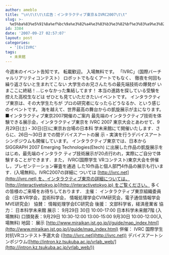 ```yaml
---
author: ameblo
title: "\n\t\t\t\t広告：インタラクティブ東京＆IVRC2007\t\t"
slug: >-
  %e5%ba%83%e5%91%8a%ef%bc%9a%e3%82%a4%e3%83%b3%e3%82%bf%e3%83%a9%e3%82%af%e3%83%86%e3%82%a3%e3%83%96%e6%9d%b1%e4%ba%ac%ef%bc%86ivrc2007
id: 3384
date: '2007-09-27 02:57:07'
layout: post
categories:
  - '[Ev]IVRC'
tags:
  - 未来館
---
```


今週末のイベント告知です。 転載歓迎。 入場無料です。 「IVRC」（国際バーチャルリアリティコンテスト） ロボットでもなくアートでもなく、 徹夜を何回も繰り返さないと生まれてこない 大学生のお兄さんたちの最先端技術の爆発が いまここに終結！…じゃなかった集結してます！ 本当の進路を探している受験を控えた高校生などは ぜひとも見ていただきたいイベントです。 インタラクティブ東京は、その大学生たちが プロの研究者になったらどうなるか、という感じのイベントです。 海を越えて、世界最高の舞台からの凱旋展示が主になります。 ■インタラクティブ東京2007開催のご案内 最先端のインタラクティブ技術を体験できる展示会，インタラクティブ東京を IVRC 2007 東京大会とあわせて、9月29日(土)・30日(日)に東京お台場の日本科 学未来館にて開催いたします．さらに、26日～30日までの間デバイスアートの展 示・実演を行うデバイスアートシンポジウムも開催しています。 インタラクティブ東京では、日本からSIGGRAPH 2007 Emerging Technologies(Etech) に出展した作品の凱旋展示をはじめ，最先端のインタラク ティブ技術展示が20点行われ，実際にご自分で体験することができます．また， IVRC(国際学生 VRコンテスト)東京大会を併催し，プレゼンテーション審査を通過 した10作品と個人部門4作品の展示も行います．(入場無料)。IVRC2007の詳細に ついては [http://ivrc.net](http://ivrc.net) を、インタラクティブ東京の詳細については、 [http://interactivetokyo.jp](http://interactivetokyo.jp) をご覧ください。 多くの皆様のご来場をお待ちしております． 主催： インタラクティブ東京組織委員会（日本VR学会，芸術科学会， 情報処理学会CVIM研究会，電子通信情報学会MVE研究会） 協賛： 情報処理学会EC研究会 後援： 文部科学省，経済産業省 協力： 日本科学未来館 展示： 9月29日 30日 10:00-17:00 日本科学未来館7階 (入場無料) 口頭発表：9月29日 10:30-12:00 13:00-15:00 9月30日 10:00-12:00(入場無料) 地図： 展示 [http://www.miraikan.jst.go.jp/j/guide/map_index.html](http://www.miraikan.jst.go.jp/j/guide/map_index.html) 併催： IVRC 国際学生対抗VRコンテスト予選大会 ([http://ivrc.net](http://ivrc.net)) デバイスアートシンポジウム([http://intron.kz.tsukuba.ac.jp/vrlab_web/](http://intron.kz.tsukuba.ac.jp/vrlab_web/))